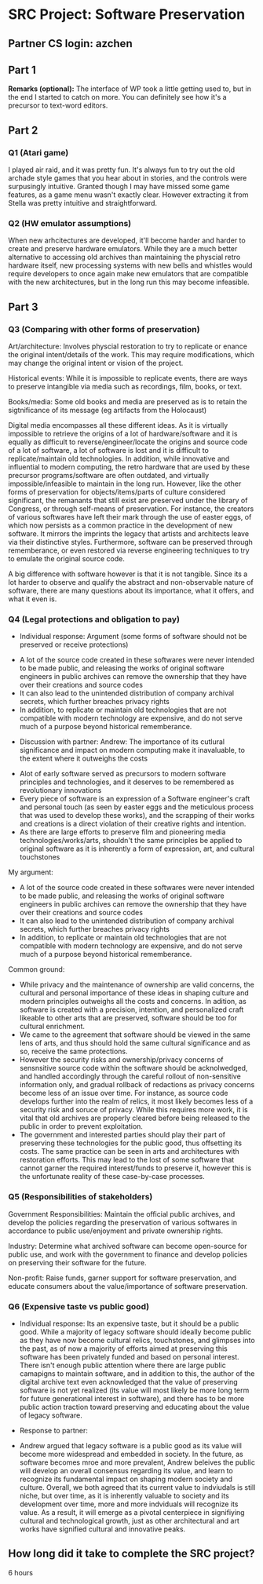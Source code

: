 SRC Project: Software Preservation
==================================

<!-- TODO: Fill this out. Text between arrow symbols (like this) is
a Markdown comment; you can delete the text and the arrow symbols. -->

## Partner CS login: azchen

## Part 1

**Remarks (optional):** The interface of WP took a little getting used to, but in the end I started to catch
on more. You can definitely see how it's a precursor to text-word editors.

## Part 2

### Q1 (Atari game)

I played air raid, and it was pretty fun. It's always fun to try out the old archade style games
that you hear about in stories, and the controls were surpusingly intuitive. Granted though I
may have missed some game features, as a game menu wasn't exactly clear. However extracting it from
Stella was pretty intuitive and straightforward.

### Q2 (HW emulator assumptions)

When new arhcitectures are developed, it'll become harder and harder to create and preserve hardware 
emulators. While they are a much better alternative to accessing old archives than maintaining the 
physcial retro hardware itself, new processing systems with new bells and whistles would require
developers to once again make new emulators that are compatible with the new architectures, but in
the long run this may become infeasible. 

## Part 3

### Q3 (Comparing with other forms of preservation)

<!-- Answer here -->
Art/architecture: Involves physcial restoration to try to replicate or enance the original intent/details of the work. This may require modifications, which may change the original intent or vision of the project.

Historical events: While it is impossible to replicate events, there are ways to preserve intangible via media such as recordings, film, books, or text.

Books/media: Some old books and media are preserved as is to retain the sigtnificance of its message (eg artifacts from the Holocaust)

Digital media encompasses all these different ideas. As it is virtually impossible to retrieve the origins of a lot of hardware/software and it is equally as difficult to reverse/engineer/locate the origins and source code of a lot of software, a lot of software is lost and it is difficult to replicate/maintain old technologies. In addition, while innovative and influential to modern computing, the retro hardware that are used by these precursor programs/software are often outdated, and virtually impossible/infeasible to maintain in the long run. However, like the other forms of preservation for objects/items/parts of culture considered significant, the remanants that still exist are preserved under the library of Congress, or through self-means of preservation. For instance, the creators of various softwares have left their mark through the use of easter eggs, of which now persists as a common practice in the development of new software. It mirrors the imprints the legacy that artists and architects leave via their distinctive styles. Furthermore, software can be preserved through rememberance, or even restored via reverse engineering techniques to try to emulate the original source code. 

A big difference with software however is that it is not tangible. Since its a lot harder to observe and qualify the  abstract and non-observable nature of software, there are many questions about its importance, what it offers, and what it even is. 


### Q4 (Legal protections and obligation to pay)

* Individual response: Argument (some forms of software should not be preserved or receive protections)
- A lot of the source code created in these softwares were never intended to be made public, and releasing the works of original software engineers in public archives can remove the ownership that they have over their creations and
source codes
- It can also lead to the unintended distribution of company archival secrets, which further breaches privacy rights
- In addition, to replicate or maintain old technologies that are not compatible with modern technology are expensive,
and do not serve much of a purpose beyond historical rememberance. 

* Discussion with partner: 
Andrew: The importance of its cutlural significance and impact on modern computing make it inavaluable, to the extent where it outweighs the costs
- Alot of early software served as precursors to modern software principles and technologies, and it deserves to be remembered as revolutionary innovations
- Every piece of software is an expression of a Software engineer's craft and personal touch (as seen by easter eggs and the meticulous process that was used to develop these works), and the scrapping of their works and creations is a direct violation of their creative rights and intention.
- As there are large efforts to preserve film and pioneering media technologies/works/arts, shouldn't the same principles be applied to original software as it is inherently a form of expression, art, and cultural touchstones

My argument:
- A lot of the source code created in these softwares were never intended to be made public, and releasing the works of original software engineers in public archives can remove the ownership that they have over their creations and
source codes
- It can also lead to the unintended distribution of company archival secrets, which further breaches privacy rights
- In addition, to replicate or maintain old technologies that are not compatible with modern technology are expensive,
and do not serve much of a purpose beyond historical rememberance. 

Common ground: 
- While privacy and the maintenance of ownership are valid concerns, the cultural and personal importance of these ideas in shaping culture and modern principles outweighs all the costs and concerns. In adition, as software is created with a precision, intention, and personalized craft likeable to other arts that are preserved, software should be too for cultural enrichment. 
- We came to the agreement that software should be viewed in the same lens of arts, and thus should hold the same cultural significance and as so, receive the same protections. 
- However the security risks and ownership/privacy concerns of sensnsitive source code within the software should be acknolwedged, and handled accordingly through the careful rollout of non-sensitive information only, and gradual rollback of redactions as privacy concerns become less of an issue over time. For instance, as source code develops further into the realm of relics, it most likely becomes less of a security risk and soruce of privacy. While this requires more work, it is vital that old archives are properly cleared before being released to the public in order to
prevent exploitation. 
- The government and interested parties should play their part of preserving these technologies for the public good, thus offsetting its costs. The same practice can be seen in arts and architectures with restoration efforts. This may lead to the lost of some software that cannot garner the required interest/funds to preserve it, however this is the unfortunate reality of these case-by-case processes.

### Q5 (Responsibilities of stakeholders)

<!-- Answer here -->
Government Responsibilities: Maintain the official public archives, and develop the policies regarding the preservation of various softwares in accordance to public use/enjoyment and private ownership rights.

Industry: Determine what archived software can become open-source for public use, and work with the government to finance and develop policies on preserving their software for the future.

Non-profit: Raise funds, garner support for software preservation, and educate consumers about the value/importance of software preservation.

### Q6 (Expensive taste vs public good)

* Individual response: Its an expensive taste, but it should be a public good. While a majority of legacy software should ideally become public as they have now become cultural relics, touchstones, and glimpses into the past, as of
now a majority of efforts aimed at preserving this software has been privately funded and based on personal interest. There isn't enough public attention where there are large public camapigns to maintain software, and in addition to this, the author of the digital archive text even acknowledged that the value of preserving software is not yet
realized (its value will most likely be more long term for future generational interest in software), and there has to be more public action traction toward preserving and educating about the value of legacy software. 

* Response to partner: 

- Andrew argued that legacy software is a public good as its value will become more widespread and embedded in society. In the future, as software becomes mroe and more prevalent, Andrew beleives the public will develop an overall consensus regarding its value, and learn to recognize its fundamental impact on shaping modern society and culture. Overall, we both agreed that its current value to indviudals is still niche, but over time, as it is inherently valuable to society and its development over time, more and more indviduals will recognize its value. As a result, it will emerge as a pivotal centerpiece in signifiying cultural and technological growth, just as other architectural and art works have signified cultural and innovative peaks. 

## How long did it take to complete the SRC project?

6 hours
